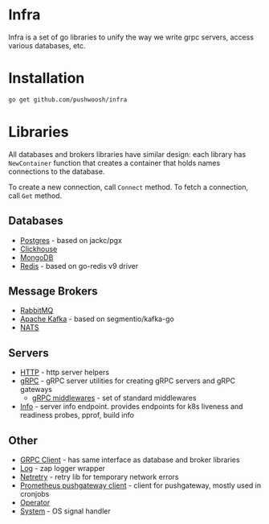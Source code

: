 # Infra
Infra is a set of go libraries to unify the way we write grpc servers, access various databases, etc.

# Installation
```bash
go get github.com/pushwoosh/infra
```

# Libraries

All databases and brokers libraries have similar design: each library has `NewContainer` function that creates a container
that holds names connections to the database.

To create a new connection, call `Connect` method. To fetch a connection, call `Get` method.

## Databases
- [Postgres](postgres) - based on jackc/pgx
- [Clickhouse](clickhouse)
- [MongoDB](mongodb)
- [Redis](redis) - based on go-redis v9 driver

## Message Brokers
- [RabbitMQ](rabbitmq)
- [Apache Kafka](kafka) - based on segmentio/kafka-go
- [NATS](nats)

## Servers
- [HTTP](http) - http server helpers
- [gRPC](grpc/grpcserver) - gRPC server utilities for creating gRPC servers and gRPC gateways
  - [gRPC middlewares](grpc/grpcserver/middleware) - set of standard middlewares
- [Info](infoserver) - server info endpoint. provides endpoints for k8s liveness and readiness probes, pprof, build info 

## Other
- [GRPC Client](grpc/grpcclient) - has same interface as database and broker libraries
- [Log](log) - zap logger wrapper
- [Netretry](netretry) - retry lib for temporary network errors
- [Prometheus pushgateway client](prompushgw) - client for pushgateway, mostly used in cronjobs
- [Operator](operator)
- [System](system) - OS signal handler
